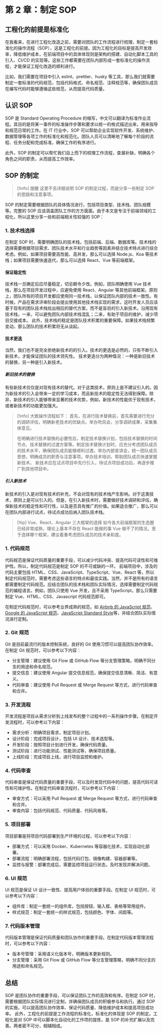 # 第 2 章：制定 SOP

## 工程化的前提是标准化

在我看来，在进行工程化改造之前，需要对团队的工作流程进行梳理，制定一套标准化的操作流程（SOP），这是工程化的前提。因为工程化的目标是提高开发效率，降低维护成本，在前端项目中的具体体现则是架构的搭建、自动化脚本工具的引入、CI/CD 的实现等。这些工作都需要在团队内部形成一套标准化的操作流程，才能保证工程化改造的顺利进行。

比如，我们需要在项目中引入 eslint、prettier、husky 等工具，那么我们就需要制定一套标准的代码规范，包括代码格式、命名规范、注释规范等，确保团队成员在编写代码时能够遵循这些规范，从而提高代码质量。

## 认识 SOP

SOP 是 Standard Operating Procedure 的缩写，中文可以翻译为标准作业流程。其目的是将某一事件的标准操作步骤和要求以统一的格式描述出来，用来指导和规范日常的工作。在 IT 行业中，SOP 可以帮助企业实现软件开发、系统维护、数据管理等各项工作的标准化和规范化。团队人员可以清晰地了解每个阶段的流程、任务分配和完成标准，确保工作的有序进行。

此外，SOP 的制定可以帮忙我们自上而下的梳理工作流程，查漏补缺，明确各个角色之间的职责，从而提高工作效率。

## SOP 的制定

> [!info] 提醒
> 这里不去详细说明 SOP 的制定过程，而是分享一些制定 SOP 的思路和注意事项。

SOP 的制定需要根据团队的具体情况进行，包括项目类型、技术栈、团队规模等。完整的 SOP 应该涵盖团队工作的方方面面。由于本文是专注于前端领域的工程化，所以这里分享一些和前端相关性较强的 SOP：

### 1. 技术栈选择

在制定 SOP 时，需要明确团队的技术栈，包括前端、后端、数据库等。技术栈的选择需要根据项目需求、团队技术水平和行业趋势等因素并结合技术特点进行综合考虑。例如，如果项目需要高性能、高并发，那么可以选择 Node.js、Koa 等技术栈；如果项目需要快速迭代，那么可以选择 React、Vue 等前端框架。

#### 保证稳定性

技术栈一旦确定后应尽量稳定，切忌朝令夕改。例如，团队明确使用 Vue 技术栈，那么在项目开发过程中，应避免使用 React、Angular 等其他前端框架。原则上，团队所有的项目开发都应使用同一技术栈，以保证团队内部的技术一致性。有时候，产品在需求评审阶段会提出使用其他技术栈实现的需求，这时开发人员应该基于现有的团队技术栈给出相应的替代方案，而不是盲目的引入新技术。沿用现有技术栈，一来，可以避免团队内部技术栈混乱；二来，有助于项目的维护，减少项目交接成本。
此外，技术栈的稳定是团队技术积累的重要保障。如果技术栈频繁变动，那么团队的技术积累将无从谈起。

#### 技术更迭

当然，我们也不是完全拒绝新技术的的引入。技术的更迭是必然的，只有不断引入新技术，才能保证团队的技术领先性。
技术更迭分为两种情况：一种是新旧技术的替换，另一种是引入新技术。

##### 新旧技术的替换

有些新技术仅仅是对现有技术的替代。对于这类技术，原则上是不建议引入的。因为新技术的引入会带来一定的学习成本，而且新技术的稳定性无法得到保障。除非，新技术的引入能够带来显著的技术优势，例如，新技术的性能优于现有技术，或者新技术的功能更加强大。

> [!info] 大致操作流程如下：
> 首先，在进行技术替换前，首先需要进行充分的调研评估，明确新老技术的优缺点。举办吹风会，分享调研成果，采集集体意见。
>
> 在明确进行技术替换的必要性后，制定技术替换计划，包括技术替换的时间节点、技术替换的过渡方案等。制定技术替换计划时，应充分考虑团队成员的技术水平，确保团队成员能够顺利过渡。举办内部宣讲会，统一团队成员思想，明确成员的职责与注意事项。举办技术培训，帮助团队成员快速掌握新技术。
> 新技术应在试点项目中先行引入，待试点项目成功后，再逐步推广到其他项目中。

##### 引入新技术

新技术的引入是对现有技术的补充，不会对现有的技术栈产生影响。对于这类技术，原则上是可以引入的。但是，在引入新技术时，需要做好技术调研和评估，确保新技术的稳定性和可行性，以及是否具有推广的价值。如果适合推广，那么可以在团队内部进行试点，待试点成功后纳入团队技术栈。

> [!tip] Vue、React、Angular 三大框架的选择
> 如今各大前端框架的生态圈已经非常成熟，理论上基本不存在 React 能做的事 Vue 做不了的情况。至于选择哪个框架，建议着重考虑团队成员的技术亲和度。

### 1. 代码规范

代码规范是保证代码质量的重要手段，可以减少代码冲突、提高代码可读性和可维护性。所以，制定代码规范是制定 SOP 的不可或缺的一环。
前端项目中，涉及的代码主要包括 HTML、CSS、JavaScript、TypeScript、Vue、React 等，所以制定代码规范时，需要考虑这些语言的特点和最佳实践。当然，并不是所有的语言都需要制定代码规范。应结合团队的技术栈和团队实际情况，选择需要制定代码规范的编程语言。例如，团队只使用 Vue 开发，且不采用 TypeScript，那么只需要制定 Vue、HTML、CSS、Javascript 代码规范即可。

在制定代码规范时，可以参考业界成熟的规范，如 [Airbnb 的 JavaScript 规范](https://github.com/lin-123/javascript)、[Google 的 JavaScript 规范](https://zh-google-styleguide.readthedocs.io/en/latest/google-javascript-styleguide/contents.html)、[JavaScript Standard Style](https://standardjs.com/rules-zhcn.html)等，并结合团队实际情况进行定制。

### 2. Git 规范

Git 是目前最流行的版本控制系统，良好的 Git 使用习惯可以提高团队协作效率。在制定 Git 规范时，可以参考以下内容：

- 分支管理：建议使用 Git Flow 或 GitHub Flow 等分支管理策略，明确不同分支的用途和命名规范。
- 提交信息：建议使用 Angular 提交信息规范，确保提交信息清晰、简洁、有意义。
- 代码审查：建议使用 Pull Request 或 Merge Request 等方式，进行代码审查和合并。

### 3. 开发流程

开发流程是项目从需求分析到上线发布的整个过程中的一系列操作步骤。在制定开发流程时，可以参考以下内容：

- 需求分析：明确项目需求，制定项目计划。
- 设计阶段：完成项目设计，包括 UI 设计、技术选型等。
- 开发阶段：按照项目计划进行开发，确保代码质量。
- 测试阶段：进行功能测试、性能测试等，确保项目质量。
- 上线阶段：完成项目上线，进行项目监控和维护。

### 4. 代码审查

代码审查是保证代码质量的重要手段，可以及时发现代码中的问题，提高代码可读性和可维护性。在制定代码审查流程时，可以参考以下内容：

- 审查方式：可以采用 Pull Request 或 Merge Request 等方式，进行代码审查和合并。
- 审查内容：包括代码规范、代码质量、代码风格等。

### 5. 项目部署

项目部署是将项目代码部署到生产环境的过程，可以参考以下内容：

- 部署方式：可以采用 Docker、Kubernetes 等容器化技术，实现自动化部署。
- 部署流程：明确部署流程，包括代码打包、镜像构建、容器部署等。
- 监控与报警：部署完成后，需要监控项目运行状态，及时发现并解决问题。

### 6. UI 规范

UI 规范是保证 UI 设计一致性、提高用户体验的重要手段。在制定 UI 规范时，可以参考以下内容：

- 组件库：制定一套统一的组件库，包括按钮、输入框、表格等常用组件。
- 样式规范：制定一套统一的样式规范，包括颜色、字体、间距等。

### 7. 代码版本管理

代码版本管理是保证代码质量和团队协作的重要手段。在制定代码版本管理流程时，可以参考以下内容：

- 版本号管理：采用语义化版本号，明确版本更新规则。
- 分支管理：采用 Git Flow 或 GitHub Flow 等分支管理策略，明确不同分支的用途和命名规范。

## 总结

SOP 是团队协作的重要手段，可以保证团队工作的高效和有序。在制定 SOP 时，需要根据团队实际情况进行定制，并确保团队成员的积极参与和执行。通过 SOP 的实施，可以提高团队协作效率、保证代码质量、降低维护成本和提高项目成功率。
此外，工程化的前提是工作流程的标准化，标准化的体现是 SOP 的制定。工程化是对 SOP 中可以脚本化自动化的工作项的提炼，是 SOP 的补充扩展以及完善。两者密不可分，相辅相成。
